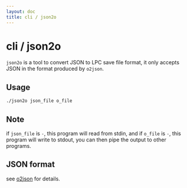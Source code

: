 ```yaml
---
layout: doc
title: cli / json2o
---
```


# cli / json2o

`json2o` is a tool to convert JSON to LPC save file format, it only accepts JSON in the format produced by `o2json`.

## Usage

```bash
./json2o json_file o_file
```

## Note

if `json_file` is `-`, this program will read from stdin, and if `o_file` is `-`, this program will write to stdout,
you can then pipe the output to other programs.

## JSON format

see [o2json](cli/o2json.html) for details.


